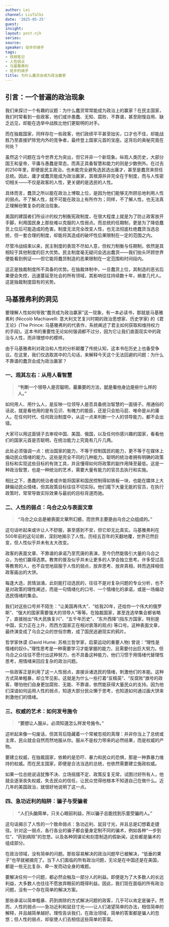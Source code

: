```yaml
---
author: Lei
channel: LiuTalks
date: '2025-05-25'
guest: 
insight: 
layout: post.njk
series:
source: 
speaker: 徒步的骑手
tags:
- 视频笔记
- 人性弱点
- 马基雅弗利
- 徒步的骑手
title: 为什么蠢货会成为政治赢家
---
```



## 引言：一个普遍的政治现象

我们来探讨一个有趣的议题：为什么蠢货常常能成为政治上的赢家？在民主国家，我们时常看到一些政客，他们或许愚蠢、无知、腐败、不靠谱，甚至刚愎自用、缺乏远见，却能在选举中战胜比他们更聪明的对手。

而在独裁国家，同样存在一些政客，他们政绩平平甚至拙劣，口才也不佳，却能战胜乃至直接铲除党内外的竞争者，最终登上国家元首的宝座。这背后的奥秘究竟在何处？

虽然这个问题在当今世界尤为突出，但它并非一个新现象。纵观人类历史，大部分国王和皇帝，平庸与愚蠢是常态，而真正具备智慧和能力的则是少数例外。在过去的250年里，即便是民主政治，也未能完全避免选民选出庸才，甚至是蠢货来担任总统。因此，庸才或蠢货能成为政治赢家，其根源并非完全在于制度，而与人性密切相关——不仅是政客的人性，更关键的是选民的人性。

具体而言，蠢货之所以能在政治上博取上位，是因为他们能够无所顾忌地利用人性的弱点。不了解人性，就不可能在政治上有所作为；同样，不了解人性，也无法真正理解纷繁复杂的政治现象。

美国的建国者们所设计的权力制衡宪政制度，在很大程度上就是为了防止政客放开手脚，利用国民身上那些难以克服的人性弱点。而总统的任期制，更是为了降低蠢货上位后可能造成的危害。制度无法完全改变人性，也无法彻底杜绝蠢货当选总统，但一套合理的制度，却能将其造成的破坏性后果限制在一定的范围之内。

尽管冷战结束以来，民主制度的表现不尽如人意，但权力制衡与任期制，依然是其相较于其他制度的巨大优势。民主制度毫无疑问会选出蠢货——我们抬头环顾世界便能看到例证——但它能将蠢货制造的恶果限制在一定范围和时间段内。

这正是独裁制度所不具备的优势。在独裁体制中，一旦蠢货上位，其制造的恶劣后果便会失控，迅速蔓延至社会的所有领域，其影响往往持续数十年，祸害几代人。这是独裁制度固有的劣势。

## 马基雅弗利的洞见

要理解人性如何导致“蠢货成为政治赢家”这一现象，有一本必读书，那就是马基雅弗利 (Niccolò Machiavelli: 意大利文艺复兴时期的政治思想家、历史学家) 的《君王论》(The Prince: 马基雅弗利的代表作，系统阐述了君主如何获取和维持权力的手段)。这本书的重要性无论如何强调都不过分，因为它让我们直面现实中的政治与人性，而非理想中的模样。

由于马基雅弗利对政治和人性的分析颠覆了传统认知，这本书在历史上也备受争议。在这里，我们仅选取其中的几句话，来解释今天这个无法回避的问题：为什么不靠谱的蠢货会成为政治赢家？

### 一、观其左右：从用人看智慧

> **“判断一个领导人是否聪明，最重要的方法，就是看他身边是些什么样的人。”**

如何用人、用什么人，是反映一位领导人是否具备统治智慧的一面镜子。用通俗的话说，就是看他用的是有见识、有魄力的能臣，还是只会拍马屁、唯命是从的庸人。在任何时代、任何政治制度中，从这一点来判断一个人的领导能力，都不会出错。

大家可以用这面镜子去审视中国、美国、俄国，以及任何你感兴趣的国家，看看他们的国家元首是否聪明，在统治能力上究竟有几斤几两。

此处必须强调一点：统治国家的能力，不等于控制国民的能力，更不等于在媒体上煽动民众情绪的能力。这些是完全不同的几种能力。聪明的统治者拥有明确的政策目标和实现这些目标的有效工具，并且懂得如何将政策的副作用降至最低。这是一种政治智慧，也是一种统治的艺术，需要大量有能力的官员去执行和实施。

相比之下，愚蠢的统治者或许能将国家和国民控制得如铁板一块，也能在媒体上大肆煽动民众情绪，但其政策目标往往不切实际。他们麾下大量无能的官员，在执行政策时，常常导致实际效果与最初的目标背道而驰。

### 二、人性的弱点：乌合之众与表面文章

> **“乌合之众总是被表面文章所幻惑，而世界主要是由乌合之众组成的。”**

这句话听起来或许让人不舒服，甚至感到不安，但它却无比真实。马基雅弗利在500年前的这句论断，深刻地揭示了人性。历经五百年的天翻地覆，世界已然巨变，但人性似乎并未有太大改变。

政客的表面文章、不靠谱的承诺乃至荒唐的表演，至今仍然能吸引大量的乌合之众，为他们赢得选票。教育的普及似乎并未让更多的人学会独立思考。许多受过高等教育的人，也不自觉地屈服于人性的弱点，放弃思考、放弃真相，转而选择相信政客画出的大饼。

每逢大选，民情汹涌，此刻能打动选民的，往往不是对复杂问题的专业分析，也不是对政策的理性阐述，而是一句情绪化的口号、一个情绪化的承诺，或是一场煽动选民情绪的集会。

我们对这些口号并不陌生：“让美国再伟大”、“给我20年，还给你一个伟大的俄罗斯”、“强大的国家需要强大的领导人”等等。在独裁国家，甚至连选举集会都省略了，直接抛出“伟大民族复兴”、“五千年历史”、“东升西降”(指东方国家，特别是中国，实力正在上升，而西方国家正在相对衰落的观点) 等口号。这种表面文章，最终演变成了乌合之众的世俗宗教，成了国民逃避现实的鸦片。

哲学家休谟 (David Hume: 苏格兰哲学家，启蒙运动的重要人物) 曾说：“理性是情绪的奴仆。”理性思考是一种需要学习才能掌握的能力，且需要付出巨大努力。但乌合之众往往不愿付出这种努力，也不具备这种能力，他们习惯于用情绪代替理性思考，用情绪来回应复杂的政治问题。

一些政客正是利用了这一人性弱点，直接诉诸选民的情绪，刺激他们的本能。这种方式简单粗暴，却立竿见影。这就是为什么一些打着“反精英”、“反腐败”旗号的政客，哪怕他们自身更加腐败、无能、不靠谱，依然能获得大量民众的支持。因为他们深谙如何运用人性的弱点，知道大部分民众懒于思考，也知道如何通过画大饼来刺激他们的情绪。

### 三、权威的艺术：如何发号施令

> **“要想让人服从，必须知道怎么样发号施令。”**

这听起来像一句废话，但其背后隐藏着一个常被忽视的真理：并非你当上了总统或主席，民众就会自然而然地服从你。服从不是权力带来的必然结果，而是权威的产物。

要建立权威，在独裁国家，依赖的是恐吓、暴力和民众的恐惧，那是一种靠暴力维持的权威。而在民主国家，即便是合法当选的总统，也依然需要建立施政权威。

如果一位总统说话犹豫不决、立场摇摆不定、政策反复无常，试图讨好所有人，他就会逐渐丧失权威，失去民众的信任，让民众觉得他根本不知道自己在做什么。近几年的美国政治，就很好地说明了这一点。

### 四、急功近利的陷阱：骗子与受骗者

> **“人们头脑简单，只关心眼前利益，所以骗子总能找到乐意受骗的人。”**

这句话揭示了人性的一个致命弱点：急功近利、鼠目寸光，并且总是幻想着走捷径。针对这一弱点，各行各业的骗子都会量身定制不同的骗术，例如各种“一步到位”、“药到病除”的忽悠，以及各种阴谋论和刻意制造的假新闻，这些都是骗术的组成部分。

在政治领域，没有简单的问题。那些容易解决的政治问题早已被解决，“低垂的果子”也早就被摘完了。当下人们面临的所有政治问题，无论是在中国还是在美国，都是一些无比复杂、牵一发而动全身的难题。

要解决任何一个问题，都必然会触及一部分人的利益。即便是为了大多数人的长远利益，大多数人也往往不愿放弃眼前的既得利益。因此，我们现在面临的所有政治问题，没有一个存在简单的解决方案。

那些承诺以简单粗暴、药到病除的方式解决问题的政客，几乎可以肯定是骗子。然而，人性的弱点——急功近利和鼠目寸光——让人们渴望简单的办法，相信简单的解释，并且越简单越好。理性告诉我们，在政治领域，简单的答案都是骗人的忽悠；但人性的弱点，却驱使人们去相信这些简单的答案。
